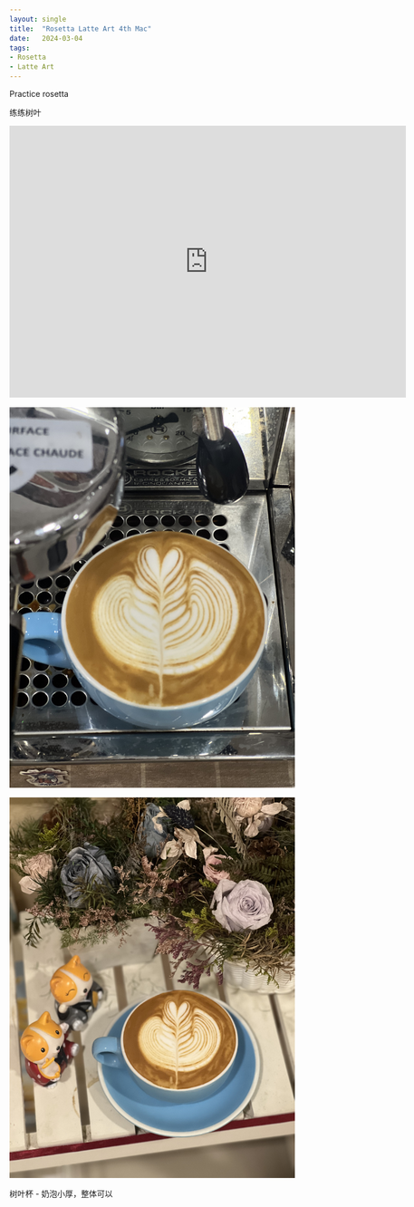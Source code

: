 ```yaml
---
layout: single
title:  "Rosetta Latte Art 4th Mac"
date:   2024-03-04
tags:
- Rosetta
- Latte Art
---
```



Practice rosetta

练练树叶


<div class="embed-container">
  <iframe
      src="https://www.youtube.com/embed/tw-g5p7UFv8"
      width="700"
      height="480"
      frameborder="0"
      allowfullscreen="true">
  </iframe>
</div>



![](/assets/img/2024/03/04/IMG_4102.jpg)

![](/assets/img/2024/03/04/IMG_4104.jpg)


树叶杯 - 奶泡小厚，整体可以
